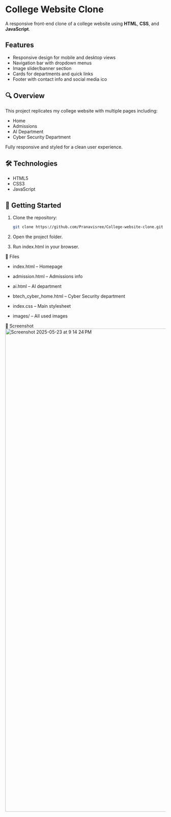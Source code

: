 # College Website Clone

A responsive front-end clone of a college website using **HTML**, **CSS**, and **JavaScript**.

## Features

- Responsive design for mobile and desktop views
- Navigation bar with dropdown menus
- Image slider/banner section
- Cards for departments and quick links
- Footer with contact info and social media ico

## 🔍 Overview

This project replicates my college website with multiple pages including:
- Home
- Admissions
- AI Department
- Cyber Security Department

Fully responsive and styled for a clean user experience.

## 🛠️ Technologies

- HTML5
- CSS3
- JavaScript

## 🚀 Getting Started

1. Clone the repository:
   ```bash
   git clone https://github.com/Pranavisree/College-website-clone.git


2. Open the project folder.

3. Run index.html in your browser.

📁 Files
- index.html – Homepage

- admission.html – Admissions info

- ai.html – AI department

- btech_cyber_home.html – Cyber Security department

- index.css – Main stylesheet

- images/ – All used images

📸 Screenshot
<img width="1512" alt="Screenshot 2025-05-23 at 9 14 24 PM" src="https://github.com/user-attachments/assets/42b844d2-86f6-434c-aec5-22a0da8f0147" />


